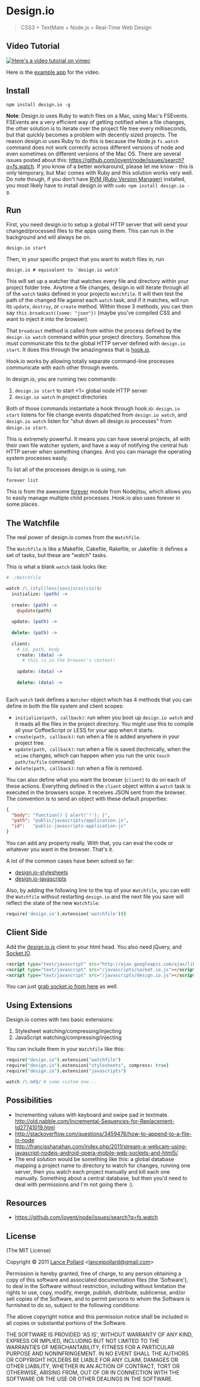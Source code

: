 # Design.io

> CSS3 + TextMate + Node.js = Real-Time Web Design

## Video Tutorial

[![Here's a video tutorial on vimeo](http://i.imgur.com/JunAS.png)](http://player.vimeo.com/video/31589739?title=0&amp;byline=0&amp;portrait=0&autoplay=true)

Here is the [example app](https://github.com/viatropos/design.io-example) for the video.

## Install

```
npm install design.io -g
```

**Note**: Design.io uses Ruby to watch files on a Mac, using Mac's FSEvents.  FSEvents are a very efficient way of getting notified when a file changes, the other solution is to iterate over the project file tree every <n> milliseconds, but that quickly becomes a problem with decently sized projects.  The reason design.io uses Ruby to do this is because the Node.js `fs.watch` command does not work correctly across different versions of node and even sometimes on different versions of the Mac OS.  There are several issues posted about this: https://github.com/joyent/node/issues/search?q=fs.watch.  If you know of a better workaround, please let me know - this is only temporary, but Mac comes with Ruby and this solution works very well.  Do note though, if you don't have [RVM (Ruby Version Manager)](https://rvm.beginrescueend.com/rvm/install/) installed, you most likely have to install design.io with `sudo npm install design.io -g`.

## Run

First, you need design.io to setup a global HTTP server that will send your changed/processed files to the apps using them.  This can run in the background and will always be on.

```
design.io start
```

Then, in your specific project that you want to watch files in, run

```
design.io # equivalent to `design.io watch`
```

This will set up a watcher that watches every file and directory within your project folder tree.  Anytime a file changes, design.io will iterate through all of the `watch` tasks defined in your projects `Watchfile`.  It will then test the path of the changed file against each `watch` task, and if it matches, will run its `update`, `destroy`, or `create` method.  Within those 3 methods, you can then say `this.broadcast({some: "json"})` (maybe you've compiled CSS and want to inject it into the browser).

That `broadcast` method is called from within the process defined by the `design.io watch` command within your project directory.  Somehow this must communicate this to the global HTTP server defined with `design.io start`.  It does this through the amazingness that is [hook.io](https://github.com/hookio/hook.io).

Hook.io works by allowing totally separate command-line processes communicate with each other through events.

In design.io, you are running two commands:

1. `design.io start` to start <1> global node HTTP server
2. `design.io watch` in <n> project directories
  
Both of those commands instantiate a hook through hook.io: `design.io start` listens for file change events dispatched from `design.io watch`, and `design.io watch` listen for "shut down all design.io processes" from `design.io start`.

This is extremely powerful.  It means you can have several projects, all with their own file watcher system, and have a way of notifying the central hub HTTP server when something changes.  And you can manage the operating system processes easily.

To list all of the processes design.io is using, run

```
forever list
```

This is from the awesome [forever](https://github.com/nodejitsu/forever) module from Nodejitsu, which allows you to easily manage multiple child processes.  Hook.io also uses forever in some places.

## The Watchfile

The real power of design.io comes from the `Watchfile`.

The `Watchfile` is like a Makefile, Cakefile, Rakefile, or Jakefile: it defines a set of tasks, but these are "watch" tasks.

This is what a blank `watch` task looks like:

``` coffeescript
# ./Watchfile

watch /\.(styl|less|sass|scss|css)$/
  initialize: (path) ->
    
  create: (path) ->
    @update(path)
    
  update: (path) ->
      
  delete: (path) ->
  
  client:
    # id, path, body
    create: (data) ->
      # this is in the browser's context!
    
    update: (data) ->
      
    delete: (data) ->
      
```

Each `watch` task defines a `Watcher` object which has 4 methods that you can define in both the file system and client scopes:

- `initialize(path, callback)`: run when you boot up `design.io watch` and it reads all the files in the project directory.  You might use this to compile all your CoffeeScript or LESS for your app when it starts.
- `create(path, callback)`: run when a file is added anywhere in your project tree.
- `update(path, callback)`: run when a file is saved (technically, when the `mtime` changes, which can happen when you run the unix `touch path/to/file` command)
- `delete(path, callback)`: run when a file is removed.

You can also define what you want the browser (`client`) to do on each of these actions.  Everything defined in the `client` object within a `watch` task is executed in the browsers scope.  It receives JSON sent from the browser.  The convention is to send an object with these default properties:

``` json
{
  "body": "function() { alert('!'); }",
  "path": "public/javascripts/application.js",
  "id":   "public-javascripts-application-js"
}
```

You can add any property really.  With that, you can eval the code or whatever you want in the browser.  That's it.

A lot of the common cases have been solved so far:

- [design.io-stylesheets](https://github.com/viatropos/design.io-stylesheets)
- [design.io-javascripts](https://github.com/viatropos/design.io-javascripts)

Also, by adding the following line to the top of your `Watchfile`, you can edit the `Watchfile` without restarting `design.io` and the next file you save will reflect the state of the new `Watchfile`:

``` coffeescript
require('design.io').extension('watchfile')()
```

## Client Side

Add the [design.io.js](https://raw.github.com/viatropos/design.io/master/design.io.js) client to your html head.  You also need jQuery, and [Socket.IO](http://socket.io/).

``` html
<script type="text/javascript" src="http://ajax.googleapis.com/ajax/libs/jquery/1.7.0/jquery.min.js"></script>
<script type="text/javascript" src="/javascripts/socket.io.js"></script>
<script type="text/javascript" src="/javascripts/design.io.js"></script>
```

You can just [grab socket.io from here](https://raw.github.com/viatropos/design.io/master/spec/app/javascripts/socket.io.js) as well.

## Using Extensions

Design.io comes with two basic extensions:

1. Stylesheet watching/compressing/injecting
2. JavaScript watching/compressing/injecting

You can include them in your `Watchfile` like this:

``` coffeescript
require("design.io").extension("watchfile")
require("design.io").extension("stylesheets", compress: true)
require("design.io").extension("javascripts")

watch /\.md$/ # some custom one...
```

## Possibilities

- Incrementing values with keyboard and swipe pad in textmate.  http://old.nabble.com/Incremental-Sequences-for-Replacement-td27741019.html
- http://stackoverflow.com/questions/3459476/how-to-append-to-a-file-in-node
- http://francisshanahan.com/index.php/2011/stream-a-webcam-using-javascript-nodejs-android-opera-mobile-web-sockets-and-html5/
- The end solution would be something like this: a global database mapping a project name to directory to watch for changes, running one server, then you watch each project manually and kill each one manually.  Something about a central database, but then you'd need to deal with permissions and I'm not going there :).

## Resources

- https://github.com/joyent/node/issues/search?q=fs.watch

## License

(The MIT License)

Copyright &copy; 2011 [Lance Pollard](http://twitter.com/viatropos) &lt;lancejpollard@gmail.com&gt;

Permission is hereby granted, free of charge, to any person obtaining a copy of this software and associated documentation files (the 'Software'), to deal in the Software without restriction, including without limitation the rights to use, copy, modify, merge, publish, distribute, sublicense, and/or sell copies of the Software, and to permit persons to whom the Software is furnished to do so, subject to the following conditions:

The above copyright notice and this permission notice shall be included in all copies or substantial portions of the Software.

THE SOFTWARE IS PROVIDED 'AS IS', WITHOUT WARRANTY OF ANY KIND, EXPRESS OR IMPLIED, INCLUDING BUT NOT LIMITED TO THE WARRANTIES OF MERCHANTABILITY, FITNESS FOR A PARTICULAR PURPOSE AND NONINFRINGEMENT. IN NO EVENT SHALL THE AUTHORS OR COPYRIGHT HOLDERS BE LIABLE FOR ANY CLAIM, DAMAGES OR OTHER LIABILITY, WHETHER IN AN ACTION OF CONTRACT, TORT OR OTHERWISE, ARISING FROM, OUT OF OR IN CONNECTION WITH THE SOFTWARE OR THE USE OR OTHER DEALINGS IN THE SOFTWARE.
